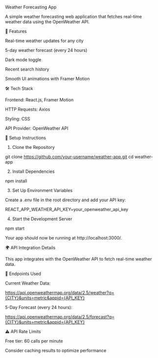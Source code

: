 Weather Forecasting App

A simple weather forecasting web application that fetches real-time weather data using the OpenWeather API.

🌟 Features

Real-time weather updates for any city

5-day weather forecast (every 24 hours)

Dark mode toggle

Recent search history

Smooth UI animations with Framer Motion

🛠️ Tech Stack

Frontend: React.js, Framer Motion

HTTP Requests: Axios

Styling: CSS

API Provider: OpenWeather API

🚀 Setup Instructions

1. Clone the Repository

git clone https://github.com/your-username/weather-app.git
cd weather-app

2. Install Dependencies

npm install

3. Set Up Environment Variables

Create a .env file in the root directory and add your API key:

REACT_APP_WEATHER_API_KEY=your_openweather_api_key

4. Start the Development Server

npm start

Your app should now be running at http://localhost:3000/.

🌍 API Integration Details

This app integrates with the OpenWeather API to fetch real-time weather data.

📌 Endpoints Used

Current Weather Data:

https://api.openweathermap.org/data/2.5/weather?q={CITY}&units=metric&appid={API_KEY}

5-Day Forecast (every 24 hours):

https://api.openweathermap.org/data/2.5/forecast?q={CITY}&units=metric&appid={API_KEY}

⚠️ API Rate Limits

Free tier: 60 calls per minute

Consider caching results to optimize performance
